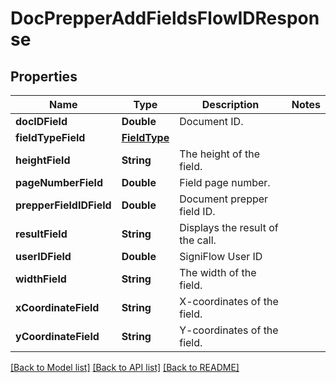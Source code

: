 # DocPrepperAddFieldsFlowIDResponse

## Properties
Name | Type | Description | Notes
------------ | ------------- | ------------- | -------------
**docIDField** | **Double** | Document ID. | 
**fieldTypeField** | [**FieldType**](FieldType.md) |  | 
**heightField** | **String** | The height of the field. | 
**pageNumberField** | **Double** | Field page number. | 
**prepperFieldIDField** | **Double** | Document prepper field ID. | 
**resultField** | **String** | Displays the result of the call. | 
**userIDField** | **Double** | SigniFlow User ID | 
**widthField** | **String** | The width of the field. | 
**xCoordinateField** | **String** | X-coordinates of the field. | 
**yCoordinateField** | **String** | Y-coordinates of the field. | 

[[Back to Model list]](../README.md#documentation-for-models) [[Back to API list]](../README.md#documentation-for-api-endpoints) [[Back to README]](../README.md)



